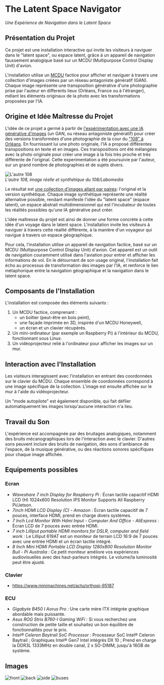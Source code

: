 # The Latent Space Navigator

_Une Expérience de Navigation dans le Latent Space_

## Présentation du Projet

Ce projet est une installation interactive qui invite les visiteurs à naviguer dans le "latent space", ou espace latent, grâce à un appareil de navigation faussement analogique basé sur un MCDU (Multipurpose Control Display Unit) d'avion.

L'installation utilise un [MCDU](https://fr.wikipedia.org/wiki/Syst%C3%A8me_de_gestion_de_vol) factice pour afficher et naviguer à travers une collection d'images créées par un réseau antagoniste génératif (GAN). Chaque image représente une transposition générative d'une photographie prise par l'auteur en differents lieux (Orléans, France ou à l'étranger), mêlant les éléments originaux de la photo avec les transformations proposées par l'IA.

## Origine et Idée Maîtresse du Projet

L'idée de ce projet a germé à partir de [l'expérimentation avec une IA générative d'images](https://labomedia.org/oeuvres-interactives/un-cabinet-de-curiosites-numeriques/) (un GAN, ou réseau antagoniste génératif) pour créer des versions transformées d'une photographie de la cour du ["108" à Orléans](https://le108.org/). En fournissant lui une photo originale, l'IA a proposé différentes transpositions en texte et en images. Ces transpositions ont été mélangées avec la photo originale pour créer une image à la fois très proche et très différente de l'original. Cette experimentation a été poursuivie par l'auteur, sur un grand nombre de photographies et de sujets divers.

![L'autre 108](img/example.png)<br>
_L'autre 108, image réelle et synthétique du 108/Labomedia_

Le résultat est [une collection d'images allant par paires](https://www.instagram.com/latentspacecadet/): l'original et la version synthétique. Chaque image synthétique représente une réalité alternative possible, rendant manifeste l'idée du "latent space" (espace latent), un espace abstrait multidimensionnel qui est l'incubateur de toutes les réalités possibles qu'une IA générative peut créer.

L'idée maîtresse du projet est ainsi de donner une forme concrète à cette idée d'un voyage dans le latent space. L'installation invite les visiteurs à naviguer à travers cette réalité différente, à la manière d'un voyageur qui navigue à travers un espace géographique. 

Pour cela, l'installation utilise un appareil de navigation factice, basé sur un MCDU (Multipurpose Control Display Unit) d'avion. Cet appareil est un outil de navigation couramment utilisé dans l'aviation pour entrer et afficher les informations de vol. En le détournant de son usage original, l'installation fait écho au processus de transformation des images par l'IA, et renforce le lien métaphorique entre la navigation géographique et la navigation dans le latent space.

## Composants de l'Installation

L'installation est composée des éléments suivants :

1. Un MCDU factice, comprenant :
   - un boîtier (peut-être en bois peint),
   - une façade imprimée en 3D, inspirée d'un MCDU Honeywell,
   - un écran et un clavier récupérés.
2. Un mini-ordinateur (par exemple un Raspberry Pi) à l'intérieur du MCDU, fonctionnant sous Linux.
3. Un vidéoprojecteur relié à l'ordinateur pour afficher les images sur un mur.

## Interaction avec l'Installation

Les visiteurs interagissent avec l'installation en entrant des coordonnées sur le clavier du MCDU. Chaque ensemble de coordonnées correspond à une image spécifique de la collection. L'image est ensuite affichée sur le mur à l'aide du vidéoprojecteur.

Un "mode autopilote" est également disponible, qui fait défiler automatiquement les images lorsqu'aucune interaction n'a lieu.

## Travail du Son

L'expérience est accompagnée par des bruitages analogiques, notamment des bruits mécanographiques lors de l'interaction avec le clavier. D'autres sons peuvent inclure des bruits de navigation, des sons d'ambiance de l'espace, de la musique générative, ou des réactions sonores spécifiques pour chaque image affichée.

## Equipements possibles

### Ecran

- *Waveshare 7 inch Display for Raspberry Pi :* Écran tactile capacitif HDMI LCD (H) 1024x600 Resolution IPS Monitor Supports All Raspberry Pi/Jetson.
- *7inch HDMI LCD Display (C) - Amazon :* Écran tactile capacitif de 7 pouces, interface HDMI, prend en charge divers systèmes.
- *7 Inch Lcd Monitor With Hdmi Input - Computer And Office - AliExpress :* Écran LCD de 7 pouces avec entrée HDMI.
- *7 inch Lilliput portable HDMI monitors for DSLR, computer and field work :* Le Lilliput 619AT est un moniteur de terrain LCD 16:9 de 7 pouces avec une entrée HDMI et un écran tactile intégré.
- *8 Inch Mini HDMI Portable LCD Display 1280x800 Resolution Monitor Buil - Pi Australia :* Ce petit moniteur améliore vos expériences audiovisuelles avec des haut-parleurs intégrés. Le volume/la luminosité peut être ajusté.

### Clavier

- https://www.minimachines.net/actu/orthopi-95187

### ECU

- _Gigabyte B450 I Aorus Pro :_ Une carte mère ITX intégrée graphique abordable mais puissante.
- _Asus ROG Strix B760-I Gaming WiFi :_ Si vous recherchez une construction de petite taille et souhaitez un bon équilibre de fonctionnalités pour le prix.
- _Intel® Celeron Baytrail SoC Processor :_ Processeur SoC Intel® Celeron Baytrail ; Graphiques Intel® Gen7 Intel intégrés DX 10 ; Prend en charge la DDR3L 1333MHz en double canal, 2 x SO-DIMM, jusqu'à 16GB de système.

## Images

![front](img/mcdu-front.png)
![back](img/mcdu-back.png)
![side](img/mcdu-side.png)
![buses](img/mcdu-buses.png)
